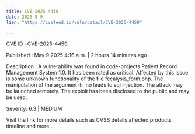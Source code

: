 ```yaml
---
title: CVE-2025-4459
date: 2025-5-9
lien: "https://cvefeed.io/vuln/detail/CVE-2025-4459"

---
```


CVE ID : CVE-2025-4459

Published :  May 9
2025
4:16 a.m. | 2 hours
14 minutes ago

Description : A vulnerability was found in code-projects Patient Record Management System 1.0. It has been rated as critical. Affected by this issue is some unknown functionality of the file fecalysis_form.php. The manipulation of the argument itr_no leads to sql injection. The attack may be launched remotely. The exploit has been disclosed to the public and may be used.

Severity: 6.3 | MEDIUM

Visit the link for more details
such as CVSS details
affected products
timeline
and more...
